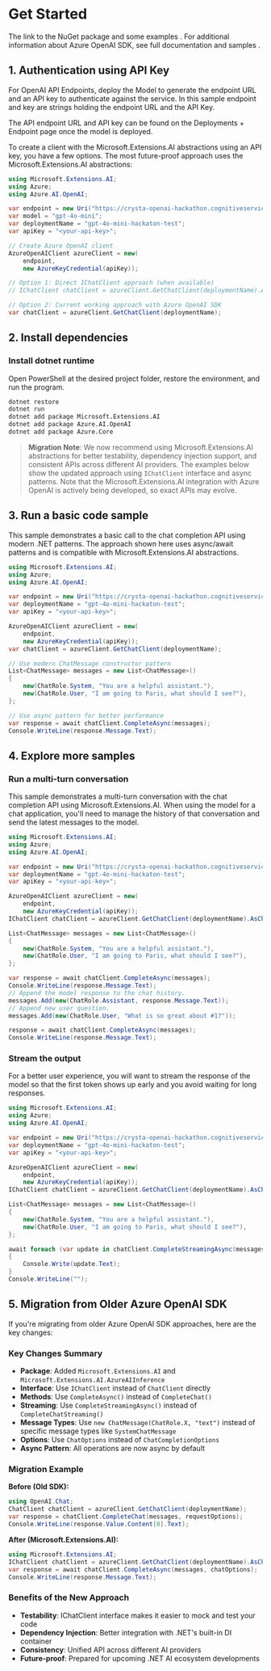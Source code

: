 # Get Started
The link to the NuGet package and some examples . For additional information about Azure OpenAI SDK, see full documentation  and samples .

## 1. Authentication using API Key
For OpenAI API Endpoints, deploy the Model to generate the endpoint URL and an API key to authenticate against the service. In this sample endpoint and key are strings holding the endpoint URL and the API Key.

The API endpoint URL and API key can be found on the Deployments + Endpoint page once the model is deployed.

To create a client with the Microsoft.Extensions.AI abstractions using an API key, you have a few options. The most future-proof approach uses the Microsoft.Extensions.AI abstractions:

```csharp
using Microsoft.Extensions.AI;
using Azure;
using Azure.AI.OpenAI;

var endpoint = new Uri("https://crysta-openai-hackathon.cognitiveservices.azure.com/");
var model = "gpt-4o-mini";
var deploymentName = "gpt-4o-mini-hackaton-test";
var apiKey = "<your-api-key>";

// Create Azure OpenAI client
AzureOpenAIClient azureClient = new(
    endpoint,
    new AzureKeyCredential(apiKey));

// Option 1: Direct IChatClient approach (when available)
// IChatClient chatClient = azureClient.GetChatClient(deploymentName).AsChatClient();

// Option 2: Current working approach with Azure OpenAI SDK
var chatClient = azureClient.GetChatClient(deploymentName);
```

## 2. Install dependencies
### Install dotnet runtime 
Open PowerShell at the desired project folder, restore the environment, and run the program.

```bash
dotnet restore
dotnet run
dotnet add package Microsoft.Extensions.AI
dotnet add package Azure.AI.OpenAI
dotnet add package Azure.Core
```

> **Migration Note**: We now recommend using Microsoft.Extensions.AI abstractions for better testability, dependency injection support, and consistent APIs across different AI providers. The examples below show the updated approach using `IChatClient` interface and async patterns. Note that the Microsoft.Extensions.AI integration with Azure OpenAI is actively being developed, so exact APIs may evolve.

## 3. Run a basic code sample
This sample demonstrates a basic call to the chat completion API using modern .NET patterns. The approach shown here uses async/await patterns and is compatible with Microsoft.Extensions.AI abstractions.

```csharp
using Microsoft.Extensions.AI;
using Azure;
using Azure.AI.OpenAI;

var endpoint = new Uri("https://crysta-openai-hackathon.cognitiveservices.azure.com/");
var deploymentName = "gpt-4o-mini-hackaton-test";
var apiKey = "<your-api-key>";

AzureOpenAIClient azureClient = new(
    endpoint,
    new AzureKeyCredential(apiKey));
var chatClient = azureClient.GetChatClient(deploymentName);

// Use modern ChatMessage constructor pattern
List<ChatMessage> messages = new List<ChatMessage>()
{
    new(ChatRole.System, "You are a helpful assistant."),
    new(ChatRole.User, "I am going to Paris, what should I see?"),
};

// Use async pattern for better performance
var response = await chatClient.CompleteAsync(messages);
Console.WriteLine(response.Message.Text);
```

## 4. Explore more samples
### Run a multi-turn conversation
This sample demonstrates a multi-turn conversation with the chat completion API using Microsoft.Extensions.AI. When using the model for a chat application, you'll need to manage the history of that conversation and send the latest messages to the model.

```csharp
using Microsoft.Extensions.AI;
using Azure;
using Azure.AI.OpenAI;

var endpoint = new Uri("https://crysta-openai-hackathon.cognitiveservices.azure.com/");
var deploymentName = "gpt-4o-mini-hackaton-test";
var apiKey = "<your-api-key>";

AzureOpenAIClient azureClient = new(
    endpoint,
    new AzureKeyCredential(apiKey));
IChatClient chatClient = azureClient.GetChatClient(deploymentName).AsChatClient();

List<ChatMessage> messages = new List<ChatMessage>()
{
    new(ChatRole.System, "You are a helpful assistant."),
    new(ChatRole.User, "I am going to Paris, what should I see?"),
};

var response = await chatClient.CompleteAsync(messages);
Console.WriteLine(response.Message.Text);
// Append the model response to the chat history.
messages.Add(new(ChatRole.Assistant, response.Message.Text));
// Append new user question.
messages.Add(new(ChatRole.User, "What is so great about #1?"));

response = await chatClient.CompleteAsync(messages);
Console.WriteLine(response.Message.Text);
```

### Stream the output
For a better user experience, you will want to stream the response of the model so that the first token shows up early and you avoid waiting for long responses.

```csharp
using Microsoft.Extensions.AI;
using Azure;
using Azure.AI.OpenAI;

var endpoint = new Uri("https://crysta-openai-hackathon.cognitiveservices.azure.com/");
var deploymentName = "gpt-4o-mini-hackaton-test";
var apiKey = "<your-api-key>";

AzureOpenAIClient azureClient = new(
    endpoint,
    new AzureKeyCredential(apiKey));
IChatClient chatClient = azureClient.GetChatClient(deploymentName).AsChatClient();

List<ChatMessage> messages = new List<ChatMessage>()
{
    new(ChatRole.System, "You are a helpful assistant."),
    new(ChatRole.User, "I am going to Paris, what should I see?"),
};

await foreach (var update in chatClient.CompleteStreamingAsync(messages))
{
    Console.Write(update.Text);
}
Console.WriteLine("");
```

## 5. Migration from Older Azure OpenAI SDK

If you're migrating from older Azure OpenAI SDK approaches, here are the key changes:

### Key Changes Summary
- **Package**: Added `Microsoft.Extensions.AI` and `Microsoft.Extensions.AI.AzureAIInference` 
- **Interface**: Use `IChatClient` instead of `ChatClient` directly
- **Methods**: Use `CompleteAsync()` instead of `CompleteChat()`
- **Streaming**: Use `CompleteStreamingAsync()` instead of `CompleteChatStreaming()`
- **Message Types**: Use `new ChatMessage(ChatRole.X, "text")` instead of specific message types like `SystemChatMessage`
- **Options**: Use `ChatOptions` instead of `ChatCompletionOptions`
- **Async Pattern**: All operations are now async by default

### Migration Example
**Before (Old SDK):**
```csharp
using OpenAI.Chat;
ChatClient chatClient = azureClient.GetChatClient(deploymentName);
var response = chatClient.CompleteChat(messages, requestOptions);
Console.WriteLine(response.Value.Content[0].Text);
```

**After (Microsoft.Extensions.AI):**
```csharp
using Microsoft.Extensions.AI;
IChatClient chatClient = azureClient.GetChatClient(deploymentName).AsChatClient();
var response = await chatClient.CompleteAsync(messages, chatOptions);
Console.WriteLine(response.Message.Text);
```

### Benefits of the New Approach
- **Testability**: IChatClient interface makes it easier to mock and test your code
- **Dependency Injection**: Better integration with .NET's built-in DI container
- **Consistency**: Unified API across different AI providers
- **Future-proof**: Prepared for upcoming .NET AI ecosystem developments
